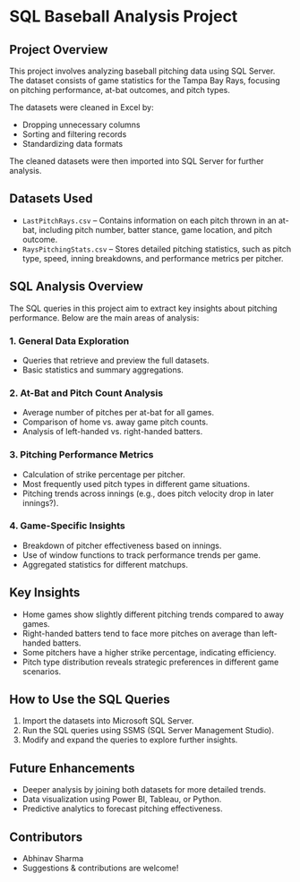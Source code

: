 # SQL Baseball Analysis Project

## Project Overview
This project involves analyzing baseball pitching data using SQL Server. The dataset consists of game statistics for the Tampa Bay Rays, focusing on pitching performance, at-bat outcomes, and pitch types.

The datasets were cleaned in Excel by:
- Dropping unnecessary columns
- Sorting and filtering records
- Standardizing data formats

The cleaned datasets were then imported into SQL Server for further analysis.

## Datasets Used
- `LastPitchRays.csv` – Contains information on each pitch thrown in an at-bat, including pitch number, batter stance, game location, and pitch outcome.
- `RaysPitchingStats.csv` – Stores detailed pitching statistics, such as pitch type, speed, inning breakdowns, and performance metrics per pitcher.

## SQL Analysis Overview
The SQL queries in this project aim to extract key insights about pitching performance. Below are the main areas of analysis:

### 1. General Data Exploration
- Queries that retrieve and preview the full datasets.
- Basic statistics and summary aggregations.

### 2. At-Bat and Pitch Count Analysis
- Average number of pitches per at-bat for all games.
- Comparison of home vs. away game pitch counts.
- Analysis of left-handed vs. right-handed batters.

### 3. Pitching Performance Metrics
- Calculation of strike percentage per pitcher.
- Most frequently used pitch types in different game situations.
- Pitching trends across innings (e.g., does pitch velocity drop in later innings?).

### 4. Game-Specific Insights
- Breakdown of pitcher effectiveness based on innings.
- Use of window functions to track performance trends per game.
- Aggregated statistics for different matchups.

## Key Insights
- Home games show slightly different pitching trends compared to away games.
- Right-handed batters tend to face more pitches on average than left-handed batters.
- Some pitchers have a higher strike percentage, indicating efficiency.
- Pitch type distribution reveals strategic preferences in different game scenarios.

## How to Use the SQL Queries
1. Import the datasets into Microsoft SQL Server.
2. Run the SQL queries using SSMS (SQL Server Management Studio).
3. Modify and expand the queries to explore further insights.

## Future Enhancements
- Deeper analysis by joining both datasets for more detailed trends.
- Data visualization using Power BI, Tableau, or Python.
- Predictive analytics to forecast pitching effectiveness.

## Contributors
- Abhinav Sharma
- Suggestions & contributions are welcome!
